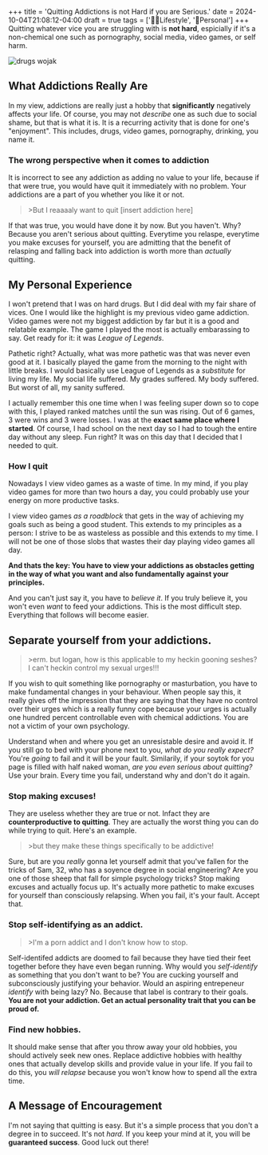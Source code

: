 +++
title = 'Quitting Addictions is not Hard if you are Serious.'
date = 2024-10-04T21:08:12-04:00
draft = true
tags = ['🚶‍♀️Lifestyle', '🧑Personal']
+++
Quitting whatever vice you are struggling with is **not hard**, espicially if it's a non-chemical one such as pornography, social media, video games, or self harm.

![drugs wojak](/pics/drugswojak.png)

## What Addictions Really Are
In my view, addictions are really just a hobby that **significantly** negatively affects your life. Of course, you may not *describe* one as such due to social shame, but that is what it is. It is a recurring activity that is done for one's "enjoyment". This includes, drugs, video games, pornography, drinking, you name it.

### The wrong perspective when it comes to addiction
It is incorrect to see any addiction as adding no value to your life, because if that were true, you would have quit it immediately with no problem. Your addictions are a part of you whether you like it or not.

> \>But I reaaaaly want to quit [insert addiction here]

If that was true, you would have done it by now. But you haven't. Why? Because you aren't serious about quitting. Everytime you relaspe, everytime you make excuses for yourself, you are admitting that the benefit of relasping and falling back into addiction is worth more than *actually* quitting.

## My Personal Experience
I won't pretend that I was on hard drugs. But I did deal with my fair share of vices. One I would like the highlight is my previous video game addiction. Video games were not my biggest addiction by far but it is a good and relatable example. The game I played the most is actually embarassing to say. Get ready for it: it was *League of Legends*.

Pathetic right? Actually, what was more pathetic was that was never even good at it. I basically played the game from the morning to the night with little breaks. I would basically use League of Legends as a *substitute* for living my life. My social life suffered. My grades suffered. My body suffered. But worst of all, my sanity suffered.

I actually remember this one time when I was feeling super down so to cope with this, I played ranked matches until the sun was rising. Out of 6 games, 3 were wins and 3 were losses. I was at the **exact same place where I started**. Of course, I had school on the next day so I had to tough the entire day without any sleep. Fun right? It was on this day that I decided that I needed to quit.

###  How I quit
Nowadays I view video games as a waste of time. In my mind, if you play video games for more than two hours a day, you could probably use your energy on more productive tasks. 

I view video games *as a roadblock* that gets in the way of achieving my goals such as being a good student. This extends to my principles as a person: I strive to be as wasteless as possible and this extends to my time. I will not be one of those slobs that wastes their day playing video games all day.

**And thats the key: You have to view your addictions as obstacles getting in the way of what you want and also fundamentally against your principles.**

And you can't just say it, you have to *believe it*. If you truly believe it, you won't even *want* to feed your addictions. This is the most difficult step. Everything that follows will become easier.

## Separate yourself from your addictions.

> \>erm. but logan, how is this applicable to my heckin gooning seshes? I can't heckin control my sexual urges!!!

If you wish to quit something like pornography or masturbation, you have to make fundamental changes in your behaviour. When people say this, it really gives off the impression that they are saying that they have no control over their urges which is a really funny cope because your urges is actually one hundred percent controllable even with chemical addictions. You are not a victim of your own psychology.

Understand when and where you get an unresistable desire and avoid it. If you still go to bed with your phone next to you, *what do you really expect?* You're *going* to fail and it will be your fault. Similarily, if your soytok for you page is filled with half naked woman, *are you even serious about quitting?* Use your brain. Every time you fail, understand why and don't do it again.

### Stop making excuses!
They are useless whether they are true or not. Infact they are **counterproductive to quitting**. They are actually the worst thing you can do while trying to quit. Here's an example.
> \>but they make these things specifically to be addictive!

Sure, but are you *really* gonna let yourself admit that you've fallen for the tricks of Sam, 32, who has a soyence degree in social engineering? Are you one of those sheep that fall for simple psychology tricks?  Stop making excuses and actually focus up. It's actually more pathetic to make excuses for yourself than consciously relapsing. When you fail, it's your fault. Accept that.

### Stop self-identifying as an addict.
> \>I'm a porn addict and I don't know how to stop.

Self-identifed addicts are doomed to fail because they have tied their feet together before they have even began running. Why would you *self-identify* as something that you don't want to be? You are cucking yourself and subconsciously justifying your behavior. Would an aspiring entrepeneur *identify* with being lazy? No. Because that label is contrary to their goals. **You are not your addiction. Get an actual personality trait that you can be proud of.**

### Find new hobbies.
It should make sense that after you throw away your old hobbies, you should actively seek new ones. Replace addictive hobbies with healthy ones that actually develop skills and provide value in your life. If you fail to do this, you *will relapse* because you won't know how to spend all the extra time.

## A Message of Encouragement
I'm not saying that quitting is easy. But it's a simple process that you don't a degree in to succeed. It's not *hard*. If you keep your mind at it, you will be **guaranteed success**. Good luck out there!